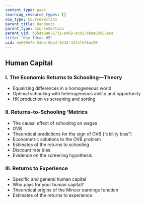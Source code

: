 ```yaml
---
content_type: page
learning_resource_types: []
ocw_type: CourseSection
parent_title: Handouts
parent_type: CourseSection
parent_uid: b6b4a6a8-1731-a469-ac01-bbee69555ece
title: 'Key Ideas #5'
uid: ee699e7e-53da-5ba4-5532-437ef5f8ac00
---
```


Human Capital
-------------

### I. The Economic Returns to Schooling—Theory

*   Equalizing differences in a homogeneous world
*   Optimal schooling with heterogeneous ability and opportunity
*   HK production vs screening and sorting

### II. Returns-to-Schooling ‘Metrics

*   The causal effect of schooling on wages
*   OVB
*   Theoretical predictions for the sign of OVB (“ability bias”)
*   Econometric solutions to the OVB problem
*   Estimates of the returns to schooling
*   Discount rate bias
*   Evidence on the screening hypothesis

### III. Returns to Experience

*   Specific and general human capital
*   Who pays for your human capital?
*   Theoretical origins of the Mincer earnings function
*   Estimates of the returns to experience